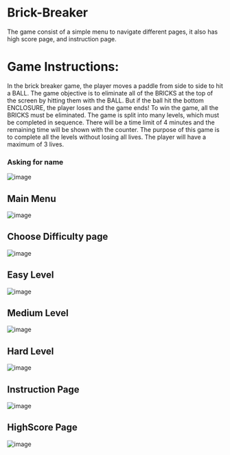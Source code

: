 # Brick-Breaker

The game consist of a simple menu to navigate different pages, it also has high score page, and instruction page.
# Game Instructions:
In the brick breaker game, the player moves a paddle from side to side to hit a BALL. The game
objective is to eliminate all of the BRICKS at the top of the screen by hitting them with the BALL.
But if the ball hit the bottom ENCLOSURE, the player loses and the game ends! To win the game,
all the BRICKS must be eliminated. The game is split into many levels, which must be completed
in sequence. There will be a time limit of 4 minutes and the remaining time will be shown with the
counter. The purpose of this game is to complete all the levels without losing all lives. The player
will have a maximum of 3 lives.


### Asking for name
![image](https://user-images.githubusercontent.com/59528492/209660547-0780e42d-a12b-4335-b4cc-a84ba1aed716.png)


## Main Menu
![image](https://user-images.githubusercontent.com/59528492/209660594-64413dfa-bd93-4cd6-bd13-ff8d4e1e4a71.png)


## Choose Difficulty page
![image](https://user-images.githubusercontent.com/59528492/209660806-3a0af1bf-f68b-43be-8656-4ada36894a70.png)


## Easy Level
![image](https://user-images.githubusercontent.com/59528492/209660859-8bfe9b53-91ac-4f07-808f-3ecd07f16607.png)

## Medium Level
![image](https://user-images.githubusercontent.com/59528492/209661121-d3869f29-edee-4149-b225-593fffc0c2f1.png)

## Hard Level
![image](https://user-images.githubusercontent.com/59528492/209661836-3ff48ca0-cbdc-4c4b-88d2-189b7ae485ad.png)

## Instruction Page
![image](https://user-images.githubusercontent.com/59528492/209662305-70e67aef-ca86-4c23-8e89-0ed36d73b441.png)

## HighScore Page
![image](https://user-images.githubusercontent.com/59528492/209662382-3064d394-639e-49b3-b57f-dbf733f51c49.png)

